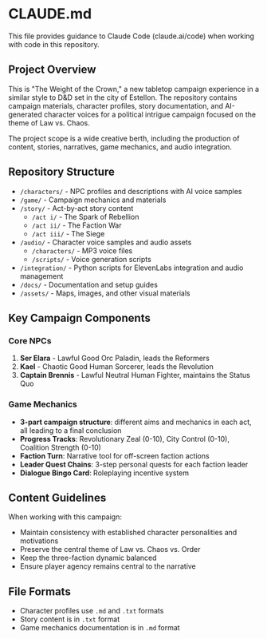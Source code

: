 # CLAUDE.md

This file provides guidance to Claude Code (claude.ai/code) when working with code in this repository.

## Project Overview

This is "The Weight of the Crown," a new tabletop campaign experience in a similar style to D&D set in the city of Estellon. The repository contains campaign materials, character profiles, story documentation, and AI-generated character voices for a political intrigue campaign focused on the theme of Law vs. Chaos.

The project scope is a wide creative berth, including the production of content, stories, narratives, game mechanics, and audio integration.

## Repository Structure

- `/characters/` - NPC profiles and descriptions with AI voice samples
- `/game/` - Campaign mechanics and materials
- `/story/` - Act-by-act story content
  - `/act i/` - The Spark of Rebellion
  - `/act ii/` - The Faction War
  - `/act iii/` - The Siege
- `/audio/` - Character voice samples and audio assets
  - `/characters/` - MP3 voice files
  - `/scripts/` - Voice generation scripts
- `/integration/` - Python scripts for ElevenLabs integration and audio management
- `/docs/` - Documentation and setup guides
- `/assets/` - Maps, images, and other visual materials

## Key Campaign Components

### Core NPCs
1. **Ser Elara** - Lawful Good Orc Paladin, leads the Reformers
2. **Kael** - Chaotic Good Human Sorcerer, leads the Revolution
3. **Captain Brennis** - Lawful Neutral Human Fighter, maintains the Status Quo

### Game Mechanics

- **3-part campaign structure**: different aims and mechanics in each act, all leading to a final conclusion
- **Progress Tracks**: Revolutionary Zeal (0-10), City Control (0-10), Coalition Strength (0-10)
- **Faction Turn**: Narrative tool for off-screen faction actions
- **Leader Quest Chains**: 3-step personal quests for each faction leader
- **Dialogue Bingo Card**: Roleplaying incentive system

## Content Guidelines

When working with this campaign:
- Maintain consistency with established character personalities and motivations
- Preserve the central theme of Law vs. Chaos vs. Order
- Keep the three-faction dynamic balanced
- Ensure player agency remains central to the narrative

## File Formats

- Character profiles use `.md` and `.txt` formats
- Story content is in `.txt` format
- Game mechanics documentation is in `.md` format